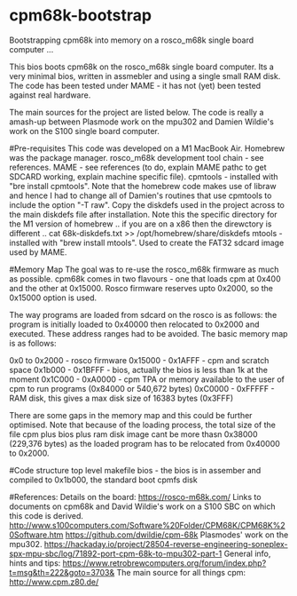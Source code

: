 # cpm68k-bootstrap
Bootstrapping cpm68k into memory on a rosco_m68k single board computer ...

This bios boots cpm68k on the rosco_m68k single board computer.  Its a very minimal bios, written in assmebler and using a single small RAM disk.  The code has been tested under MAME - it has not (yet) been tested against real hardware.

The main sources for the project are listed below.  The code is really a amash-up between Plasmode work on the mpu302 and Damien Wildie's work on the S100 single board computer.

#Pre-requisites
This code was developed on a M1 MacBook Air.  Homebrew was the package manager.
rosco_m68k development tool chain - see references.
MAME - see references (to do, explain MAME pathc to get SDCARD working, explain machine specific file).
cpmtools - installed with "bre install cpmtools".  Note that the homebrew code makes use of libraw and hence I had to change all of Damien's routines that use cpmtools to include the option "-T raw". Copy the diskdefs used in the project across to the main diskdefs file after installation.  Note this the specific directory for the M1 version of homebrew .. if you are on a x86 then the direwctory is different .. cat 68k-diskdefs.txt >> /opt/homebrew/share/diskdefs
mtools - installed with "brew install mtools".  Used to create the FAT32 sdcard image used by MAME.

#Memory Map
The goal was to re-use the rosco_m68k firmware as much as possible.  cpm68k comes in two flavours - one that loads cpm at 0x400 and the other at 0x15000.  Rosco firmware reserves upto 0x2000, so the 0x15000 option is used. 

The way programs are loaded from sdcard on the rosco is as follows: the program is initially loaded to 0x40000 then relocated to 0x2000 and executed.  These address ranges had to be avoided.  The basic memory map is as follows:

0x0 to 0x2000 - rosco firmware
0x15000 - 0x1AFFF - cpm and scratch space
0x1b000 - 0x1BFFF - bios, actually the bios is less than 1k at the moment
0x1C000 - 0xA0000 - cpm TPA or memory available to the user of cpm to run programs (0x84000 or 540,672 bytes)
0xC0000 - 0xFFFFF - RAM disk, this gives a max disk size of 16383 bytes (0x3FFF)

There are some gaps in the memory map and this could be further optimised.  Note that because of the loading process, the total size of the file cpm plus bios plus ram disk image cant be more thasn 0x38000 (229,376 bytes) as the loaded program has to be relocated from 0x40000 to 0x2000.

#Code structure
top level makefile 
bios - the bios is in assember and compiled to 0x1b000, the standard 
boot
cpmfs
disk

#References:
Details on the board: https://rosco-m68k.com/
Links to documents on cpm68k and David Wildie's work on a S100 SBC on which this code is derived. http://www.s100computers.com/Software%20Folder/CPM68K/CPM68K%20Software.htm https://github.com/dwildie/cpm-68k
Plasmodes' work on the mpu302. https://hackaday.io/project/28504-reverse-engineering-soneplex-spx-mpu-sbc/log/71892-port-cpm-68k-to-mpu302-part-1
General info, hints and tips: https://www.retrobrewcomputers.org/forum/index.php?t=msg&th=222&goto=3703&
The main source for all things cpm: http://www.cpm.z80.de/


